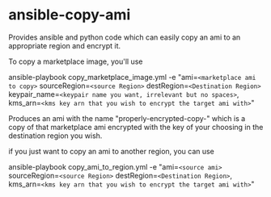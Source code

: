 # ansible-copy-ami
Provides ansible and python code which can easily copy an ami to an appropriate region and encrypt it.

To copy a marketplace image, you'll use

ansible-playbook copy_marketplace_image.yml -e "ami=`<marketplace ami to copy>` sourceRegion=`<source Region>` destRegion=`<Destination Region>` keypair_name=`<keypair name you want, irrelevant but no spaces>`, kms_arn=`<kms key arn that you wish to encrypt the target ami with>`"

Produces an ami with the name "properly-encrypted-copy-<ami>" which is a copy of that marketplace ami encrypted with the key of your choosing in the destination region you wish.

if you just want to copy an ami to another region, you can use

ansible-playbook copy_ami_to_region.yml -e "ami=`<source ami>` sourceRegion=`<source Region>` destRegion=`<Destination Region>`, kms_arn=`<kms key arn that you wish to encrypt the target ami with>`"

